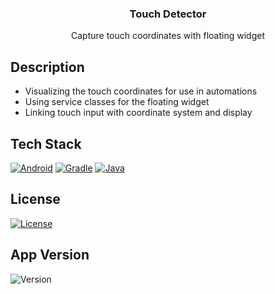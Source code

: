 <h3 align="center">Touch Detector</h3>
<p align="center"> Capture touch coordinates with floating widget </p>

<!-- DESCRIPTION -->
## Description
- Visualizing the touch coordinates for use in automations
- Using service classes for the floating widget
- Linking touch input with coordinate system and display

<!-- TECH STACK -->
## Tech Stack
[![Android][Android-Shield]][Android-Url]
[![Gradle][Gradle-Shield]][Gradle-Url]
[![Java][Java-Shield]][Java-Url]

<!-- LICENSE -->
## License
[![License][License-Shield]][License-Url]

<!-- VERSION -->
## App Version
![Version][Version-Shield]

<!-- MARKDOWN LINKS & IMAGES -->
<!-- https://www.markdownguide.org/basic-syntax/#reference-style-links -->
[Android-Shield]: https://img.shields.io/badge/Platform-Android-76B041?style=for-the-badge&logo=android&logoColor=white
[Android-Url]: https://android.com 

[Gradle-Shield]: https://img.shields.io/badge/Build-Gradle-02303A?style=for-the-badge&logo=gradle&logoColor=white
[Gradle-Url]: https://gradle.com 

[Java-Shield]: https://img.shields.io/badge/Language-Java-D76E34?style=for-the-badge&logo=java&logoColor=white
[Java-Url]: https://java.com 

[License-Shield]: https://img.shields.io/badge/License-Apache%202.0-blue.svg?style=for-the-badge
[License-Url]: LICENSE

[Version-Shield]: https://img.shields.io/badge/version-1.0.0-blue?style=for-the-badge



